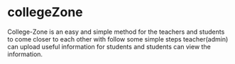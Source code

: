 # collegeZone
College-Zone is an easy and simple method for the teachers and students to come closer to each other with follow some simple steps teacher(admin) can upload useful information for students and students can view the information.
